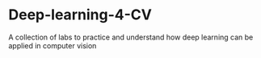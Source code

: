 # Deep-learning-4-CV
A collection of labs to practice and understand how deep learning can be applied in computer vision
